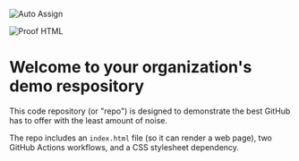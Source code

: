 ![Auto Assign](https://github.com/Ainterview-4/demo-repository/actions/workflows/auto-assign.yml/badge.svg)

![Proof HTML](https://github.com/Ainterview-4/demo-repository/actions/workflows/proof-html.yml/badge.svg)

# Welcome to your organization's demo respository
This code repository (or "repo") is designed to demonstrate the best GitHub has to offer with the least amount of noise.

The repo includes an `index.html` file (so it can render a web page), two GitHub Actions workflows, and a CSS stylesheet dependency.
